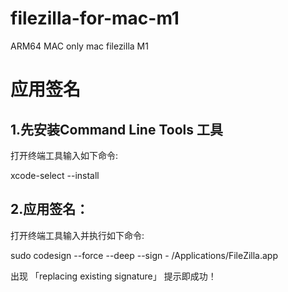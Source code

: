 # filezilla-for-mac-m1
ARM64  MAC only
mac filezilla  M1

# 应用签名
## 1.先安装Command Line Tools 工具
打开终端工具输入如下命令:

xcode-select --install

## 2.应用签名：
打开终端工具输入并执行如下命令:


sudo codesign --force --deep --sign - /Applications/FileZilla.app


出现 「replacing existing signature」 提示即成功！
